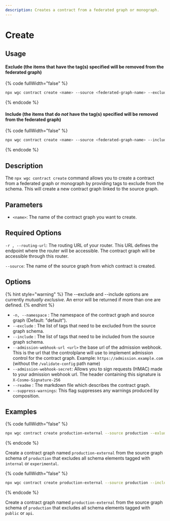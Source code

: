 ```yaml
---
description: Creates a contract from a federated graph or monograph.
---
```


# Create

## Usage

#### Exclude (the items that have the tag(s) specified will be removed from the federated graph)

{% code fullWidth="false" %}
```bash
npx wgc contract create <name> --source <federated-graph-name> --exclude internal -r <routing-url> 
```
{% endcode %}

#### Include (the items that do _not_ have the tag(s) specified will be removed from the federated graph)

{% code fullWidth="false" %}
```bash
npx wgc contract create <name> --source <federated-graph-name> --include public -r <routing-url> 
```
{% endcode %}

## Description

The `npx wgc contract create` command allows you to create a contract from a federated graph  or monograph by providing tags to exclude from the schema. This will create a new contract graph linked to the source graph.

## Parameters

* `<name>`: The name of the contract graph you want to create.

## Required Options

`-r , --routing-url`: The routing URL of your router. This URL defines the endpoint where the router will be accessible. The contract graph will be accessible through this router.

`--source`: The name of the source graph from which contract is created.

## Options

{% hint style="warning" %}
The --exclude and --include options are currently _mutually exclusive_. An error will be returned if more than one are defined.
{% endhint %}

* `-n, --namespace` : The namespace of the contract graph and source graph (Default: "default").
* `--exclude` : The list of tags that need to be excluded from the source graph schema.
* `--include` : The list of tags that need to be included from the source graph schema.
* `--admission-webhook-url <url>` the base url of the admission webhook. This is the url that the controlplane will use to implement admission control for the contract graph. Example: `https://admission.example.com` (without the `/validate-config` path name)
* `--admission-webhook-secret`: Allows you to sign requests (HMAC) made to your admission webhook url. The header containing this signature is `X-Cosmo-Signature-256`
* `--readme` : The markdown file which describes the contract graph.
* `--suppress-warnings`: This flag suppresses any warnings produced by composition.

## Examples

{% code fullWidth="false" %}
```bash
npx wgc contract create production-external --source production --exlude internal,experimental -r http://router.example.com/graphql
```
{% endcode %}

Create a contract graph named `production-external` from the source graph schema of `production` that excludes all schema elements tagged with `internal` or `experimental`.&#x20;

{% code fullWidth="false" %}
```bash
npx wgc contract create production-external --source production --include public,api -r http://router.example.com/graphql
```
{% endcode %}

Create a contract graph named `production-external` from the source graph schema of `production` that excludes all schema elements tagged with `public` or `api`.&#x20;
